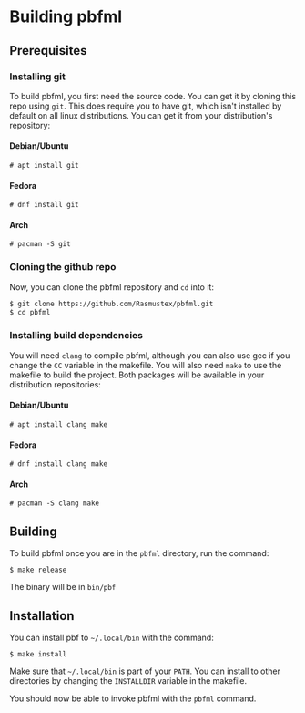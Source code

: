 # Building pbfml
## Prerequisites
### Installing git 
To build pbfml, you first need the source code. You can get it by cloning this repo using `git`. This does require you to have git, which isn't installed by default on all linux distributions. You can get it from your distribution's repository:
#### Debian/Ubuntu
```
# apt install git
```
#### Fedora
```
# dnf install git
```
#### Arch
```
# pacman -S git
```
### Cloning the github repo
Now, you can clone the pbfml repository and `cd` into it:
```sh
$ git clone https://github.com/Rasmustex/pbfml.git
$ cd pbfml
```
### Installing build dependencies
You will need `clang` to compile pbfml, although you can also use gcc if you change the `CC` variable in the makefile. You will also need `make` to use the makefile to build the project. Both packages will be available in your distribution repositories:
#### Debian/Ubuntu
```
# apt install clang make
```
#### Fedora
```
# dnf install clang make
```
#### Arch
```
# pacman -S clang make
```
## Building
To build pbfml once you are in the `pbfml` directory, run the command:
```
$ make release
```
The binary will be in `bin/pbf`
## Installation
You can install pbf to `~/.local/bin` with the command:
```
$ make install
```
Make sure that `~/.local/bin` is part of your `PATH`. You can install to other directories by changing the `INSTALLDIR` variable in the makefile.

You should now be able to invoke pbfml with the `pbfml` command.
